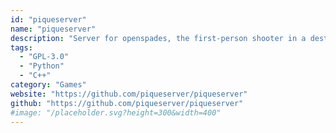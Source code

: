 ```yaml
---
id: "piqueserver"
name: "piqueserver"
description: "Server for openspades, the first-person shooter in a destructible voxel world."
tags:
  - "GPL-3.0"
  - "Python"
  - "C++"
category: "Games"
website: "https://github.com/piqueserver/piqueserver"
github: "https://github.com/piqueserver/piqueserver"
#image: "/placeholder.svg?height=300&width=400"
---
```


